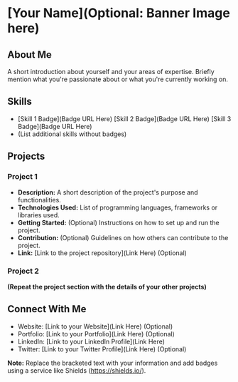 # [Your Name](Optional: Banner Image here)

## About Me

A short introduction about yourself and your areas of expertise. Briefly mention what you're passionate about or what you're currently working on.

## Skills

* [Skill 1 Badge](Badge URL Here)  [Skill 2 Badge](Badge URL Here)  [Skill 3 Badge](Badge URL Here)
* (List additional skills without badges) 

## Projects

### Project 1

* **Description:** A short description of the project's purpose and functionalities.
* **Technologies Used:** List of programming languages, frameworks or libraries used.
* **Getting Started:** (Optional) Instructions on how to set up and run the project.
* **Contribution:** (Optional) Guidelines on how others can contribute to the project.
* **Link:** [Link to the project repository](Link Here)  (Optional)

### Project 2

**(Repeat the project section with the details of your other projects)**

## Connect With Me

* Website: [Link to your Website](Link Here) (Optional)
* Portfolio: [Link to your Portfolio](Link Here) (Optional)
* LinkedIn: [Link to your LinkedIn Profile](Link Here)
* Twitter: [Link to your Twitter Profile](Link Here) (Optional)

**Note:** Replace the bracketed text with your information and add badges using a service like Shields (https://shields.io/).

